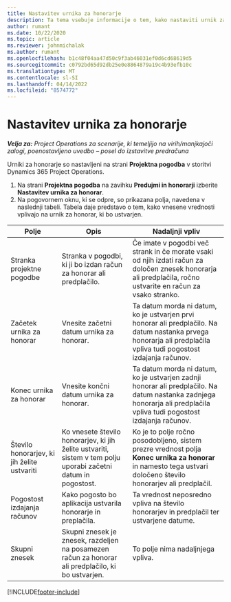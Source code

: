 ```yaml
---
title: Nastavitev urnika za honorarje
description: Ta tema vsebuje informacije o tem, kako nastaviti urnik za honorar za Project Operations.
author: rumant
ms.date: 10/22/2020
ms.topic: article
ms.reviewer: johnmichalak
ms.author: rumant
ms.openlocfilehash: b1c48f04aa47d50c9f3ab46031ef0d6cd68619d5
ms.sourcegitcommit: c0792bd65d92db25e0e8864879a19c4b93efb10c
ms.translationtype: MT
ms.contentlocale: sl-SI
ms.lasthandoff: 04/14/2022
ms.locfileid: "8574772"
---
```

# <a name="set-up-a-retainer-schedule"></a>Nastavitev urnika za honorarje

_**Velja za:** Project Operations za scenarije, ki temeljijo na virih/manjkajoči zalogi, poenostavljeno uvedbo – posel do izstavitve predračuna_

Urniki za honorarje so nastavljeni na strani **Projektna pogodba** v storitvi Dynamics 365 Project Operations.

1. Na strani **Projektna pogodba** na zavihku **Predujmi in honorarji** izberite **Nastavitev urnika za honorar**.
2. Na pogovornem oknu, ki se odpre, so prikazana polja, navedena v naslednji tabeli. Tabela daje predstavo o tem, kako vnesene vrednosti vplivajo na urnik za honorar, ki bo ustvarjen.

| Polje | Opis | Nadaljnji vpliv |
| --- | --- | --- |
| Stranka projektne pogodbe | Stranka v pogodbi, ki ji bo izdan račun za honorar ali predplačilo. | Če imate v pogodbi več strank in če morate vsaki od njih izdati račun za določen znesek honorarja ali predplačila, ročno ustvarite en račun za vsako stranko. |
| Začetek urnika za honorar | Vnesite začetni datum urnika za honorar. | Ta datum morda ni datum, ko je ustvarjen prvi honorar ali predplačilo. Na datum nastanka prvega honorarja ali predplačila vpliva tudi pogostost izdajanja računov. |
| Konec urnika za honorar | Vnesite končni datum urnika za honorar. | Ta datum morda ni datum, ko je ustvarjen zadnji honorar ali predplačilo. Na datum nastanka zadnjega honorarja ali predplačila vpliva tudi pogostost izdajanja računov. |
| Število honorarjev, ki jih želite ustvariti | Ko vnesete število honorarjev, ki jih želite ustvariti, sistem v tem polju uporabi začetni datum in pogostost. | Ko je to polje ročno posodobljeno, sistem prezre vrednost polja **Konec urnika za honorar** in namesto tega ustvari določeno število honorarjev ali predplačil. |
| Pogostost izdajanja računov | Kako pogosto bo aplikacija ustvarila honorarje in preplačila. | Ta vrednost neposredno vpliva na število honorarjev in predplačil ter ustvarjene datume. |
| Skupni znesek | Skupni znesek je znesek, razdeljen na posamezen račun za honorar ali predplačilo, ki bo ustvarjen. | To polje nima nadaljnjega vpliva. |


[!INCLUDE[footer-include](../../includes/footer-banner.md)]